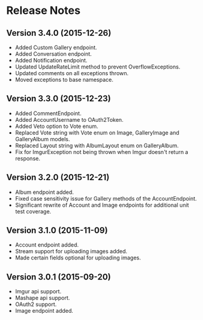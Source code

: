 # Release Notes

## Version 3.4.0 (2015-12-26)
* Added Custom Gallery endpoint.
* Added Conversation endpoint.
* Added Notification endpoint.
* Updated UpdateRateLimit method to prevent OverflowExceptions.
* Updated comments on all exceptions thrown.
* Moved exceptions to base namespace.

## Version 3.3.0 (2015-12-23)
* Added CommentEndpoint.
* Added AccountUsername to OAuth2Token.
* Added Veto option to Vote enum.
* Replaced Vote string with Vote enum on Image, GalleryImage and GalleryAlbum models.
* Replaced Layout string with AlbumLayout enum on GalleryAlbum.
* Fix for ImgurException not being thrown when Imgur doesn't return a response.

## Version 3.2.0 (2015-12-21)
* Album endpoint added.
* Fixed case sensitivity issue for Gallery methods of the AccountEndpoint.
* Significant rewrite of Account and Image endpoints for additional unit test coverage.

## Version 3.1.0 (2015-11-09)
* Account endpoint added.
* Stream support for uploading images added.
* Made certain fields optional for uploading images.

## Version 3.0.1 (2015-09-20)
* Imgur api support.
* Mashape api support.
* OAuth2 support.
* Image endpoint added.